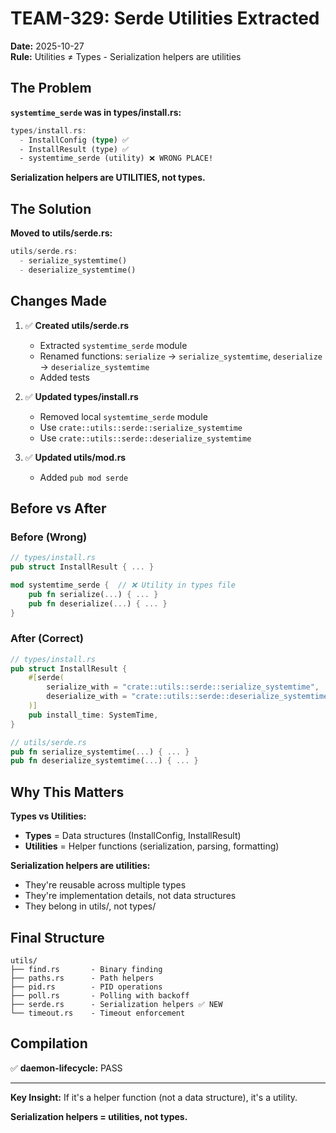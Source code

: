 # TEAM-329: Serde Utilities Extracted

**Date:** 2025-10-27  
**Rule:** Utilities ≠ Types - Serialization helpers are utilities

## The Problem

**`systemtime_serde` was in types/install.rs:**

```rust
types/install.rs:
  - InstallConfig (type) ✅
  - InstallResult (type) ✅
  - systemtime_serde (utility) ❌ WRONG PLACE!
```

**Serialization helpers are UTILITIES, not types.**

## The Solution

**Moved to utils/serde.rs:**

```rust
utils/serde.rs:
  - serialize_systemtime()
  - deserialize_systemtime()
```

## Changes Made

1. ✅ **Created utils/serde.rs**
   - Extracted `systemtime_serde` module
   - Renamed functions: `serialize` → `serialize_systemtime`, `deserialize` → `deserialize_systemtime`
   - Added tests

2. ✅ **Updated types/install.rs**
   - Removed local `systemtime_serde` module
   - Use `crate::utils::serde::serialize_systemtime`
   - Use `crate::utils::serde::deserialize_systemtime`

3. ✅ **Updated utils/mod.rs**
   - Added `pub mod serde`

## Before vs After

### Before (Wrong)
```rust
// types/install.rs
pub struct InstallResult { ... }

mod systemtime_serde {  // ❌ Utility in types file
    pub fn serialize(...) { ... }
    pub fn deserialize(...) { ... }
}
```

### After (Correct)
```rust
// types/install.rs
pub struct InstallResult {
    #[serde(
        serialize_with = "crate::utils::serde::serialize_systemtime",
        deserialize_with = "crate::utils::serde::deserialize_systemtime"
    )]
    pub install_time: SystemTime,
}

// utils/serde.rs
pub fn serialize_systemtime(...) { ... }
pub fn deserialize_systemtime(...) { ... }
```

## Why This Matters

**Types vs Utilities:**
- **Types** = Data structures (InstallConfig, InstallResult)
- **Utilities** = Helper functions (serialization, parsing, formatting)

**Serialization helpers are utilities:**
- They're reusable across multiple types
- They're implementation details, not data structures
- They belong in utils/, not types/

## Final Structure

```
utils/
├── find.rs       - Binary finding
├── paths.rs      - Path helpers
├── pid.rs        - PID operations
├── poll.rs       - Polling with backoff
├── serde.rs      - Serialization helpers ✅ NEW
└── timeout.rs    - Timeout enforcement
```

## Compilation

✅ **daemon-lifecycle:** PASS

---

**Key Insight:** If it's a helper function (not a data structure), it's a utility.

**Serialization helpers = utilities, not types.**
